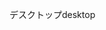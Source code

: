 <span data-ttu-id="d5fcc-101">デスクトップ</span><span class="sxs-lookup"><span data-stu-id="d5fcc-101">desktop</span></span>